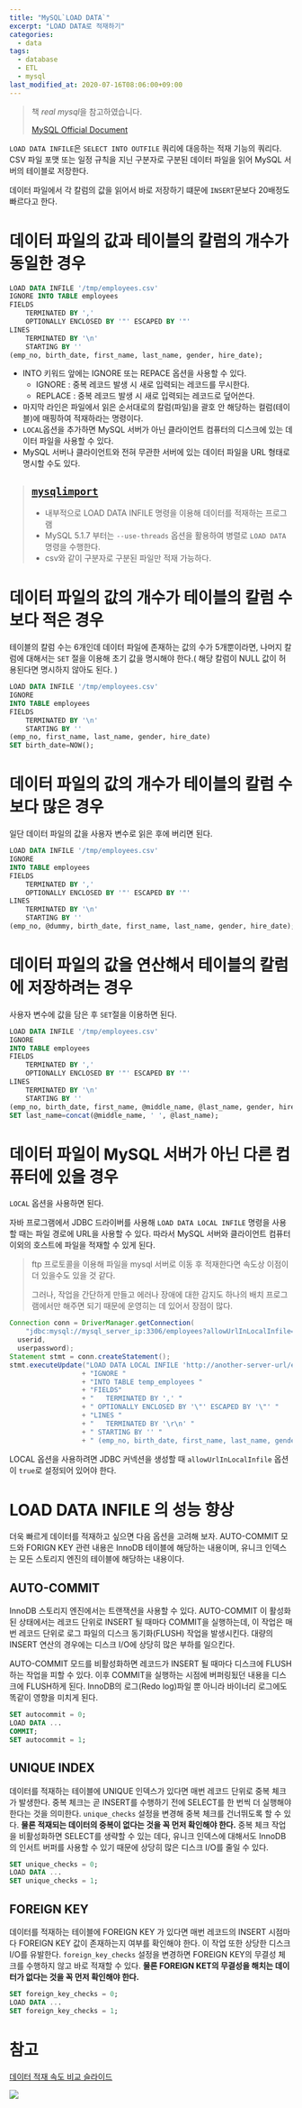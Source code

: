 ```yaml
---
title: "MySQL`LOAD DATA`"
excerpt: "LOAD DATA로 적재하기"
categories:
  - data
tags:
  - database
  - ETL
  - mysql
last_modified_at: 2020-07-16T08:06:00+09:00
---
```


> 책 *real mysql*을 참고하였습니다.
>
> [MySQL Official Document](https://dev.mysql.com/doc/refman/8.0/en/load-data.html)

`LOAD DATA INFILE`은 `SELECT INTO OUTFILE` 쿼리에 대응하는 적재 기능의 쿼리다. CSV 파일 포맷 또는 일정 규칙을 지닌 구분자로 구분된 데이터 파일을 읽어 MySQL 서버의 테이블로 저장한다.

데이터 파일에서 각 칼럼의 값을 읽어서 바로 저장하기 떄문에 `INSERT`문보다 20배정도 빠르다고 한다.

# 데이터 파일의 값과 테이블의 칼럼의 개수가 동일한 경우

```sql
LOAD DATA INFILE '/tmp/employees.csv'
IGNORE INTO TABLE employees
FIELDS
	TERMINATED BY ','
	OPTIONALLY ENCLOSED BY '"' ESCAPED BY '"'
LINES
	TERMINATED BY '\n'
	STARTING BY ''
(emp_no, birth_date, first_name, last_name, gender, hire_date);
```

- INTO 키워드 앞에는 IGNORE 또는 REPACE 옵션을 사용할 수 있다.
  - IGNORE : 중복 레코드 발생 시 새로 입력되는 레코드를 무시한다.
  - REPLACE : 중복 레코드 발생 시 새로 입력되는 레코드로 덮어쓴다.
- 마지막 라인은 파일에서 읽은 순서대로의 칼럼(파일)을 괄호 안 해당하는 컬럼(테이블)에 매핑하여 적재하라는 명령이다.
- `LOCAL`옵션을 추가하면 MySQL 서버가 아닌 클라이언트 컴퓨터의 디스크에 있는 데이터 파일을 사용할 수 있다.
- MySQL 서버나 클라이언트와 전혀 무관한 서버에 있는 데이터 파일을 URL 형태로 명시할 수도 있다.

> ## [`mysqlimport`](https://dev.mysql.com/doc/refman/5.7/en/mysqlimport.html)
>
> - 내부적으로 LOAD DATA INFILE 명령을 이용해 데이터를 적재하는 프로그램
> - MySQL 5.1.7 부터는 `--use-threads` 옵션을 활용하여 병렬로 `LOAD DATA` 명령을 수행한다.
> - csv와 같이 구분자로 구분된 파일만 적재 가능하다.

# 데이터 파일의 값의 개수가 테이블의 칼럼 수보다 적은 경우

테이블의 칼럼 수는 6개인데 데이터 파일에 존재하는 값의 수가 5개뿐이라면, 나머지 칼럼에 대해서는 `SET` 절을 이용해 초기 값을 명시해야 한다.( 해당 칼럼이 NULL 값이 허용된다면 명시하지 않아도 된다. )

```sql
LOAD DATA INFILE '/tmp/employees.csv'
IGNORE
INTO TABLE employees
FIELDS
	TERMINATED BY '\n'
	STARTING BY ''
(emp_no, first_name, last_name, gender, hire_date)
SET birth_date=NOW();
```

# 데이터 파일의 값의 개수가 테이블의 칼럼 수보다 많은 경우

일단 데이터 파일의 값을 사용자 변수로 읽은 후에 버리면 된다.

```sql
LOAD DATA INFILE '/tmp/employees.csv'
IGNORE
INTO TABLE employees
FIELDS
	TERMINATED BY ','
	OPTIONALLY ENCLOSED BY '"' ESCAPED BY '"'
LINES
	TERMINATED BY '\n'
	STARTING BY ''
(emp_no, @dummy, birth_date, first_name, last_name, gender, hire_date);
```

# 데이터 파일의 값을 연산해서 테이블의 칼럼에 저장하려는 경우

사용자 변수에 값을 담은 후 `SET`절을 이용하면 된다.

```sql
LOAD DATA INFILE '/tmp/employees.csv'
IGNORE
INTO TABLE employees
FIELDS
	TERMINATED BY ','
	OPTIONALLY ENCLOSED BY '"' ESCAPED BY '"'
LINES
	TERMINATED BY '\n'
	STARTING BY ''
(emp_no, birth_date, first_name, @middle_name, @last_name, gender, hire_date)
SET last_name=concat(@middle_name, ' ', @last_name);
```

# 데이터 파일이 MySQL 서버가 아닌 다른 컴퓨터에 있을 경우

`LOCAL` 옵션을 사용하면 된다. 

자바 프로그램에서 JDBC 드라이버를 사용해 `LOAD DATA LOCAL INFILE` 명령을 사용할 때는 파일 경로에 URL을 사용할 수 있다. 따라서 MySQL 서버와 클라이언트 컴퓨터 이외의 호스트에 파일을 적재할 수 있게 된다.

> ftp 프로토콜을 이용해 파일을 mysql 서버로 이동 후 적재한다면 속도상 이점이 더 있을수도 있을 것 같다.
>
> 그러나, 작업을 간단하게 만들고 에러나 장애에 대한 감지도 하나의 배치 프로그램에서만 해주면 되기 때문에 운영히는 데 있어서 장점이 많다.

```java
Connection conn = DriverManager.getConnection(
	"jdbc:mysql://mysql_server_ip:3306/employees?allowUrlInLocalInfile=true",
  userid,
  userpassword);
Statement stmt = conn.createStatement();
stmt.executeUpdate("LOAD DATA LOCAL INFILE 'http://another-server-url/employees.csv' "
                  + "IGNORE "
                  + "INTO TABLE temp_employees "
                  + "FIELDS"
                  + "	TERMINATED BY ',' "
                  + " OPTIONALLY ENCLOSED BY '\"' ESCAPED BY '\"' "
                  + "LINES "
                  + "	TERMINATED BY '\r\n' "
                  + " STARTING BY '' "
                  + " (emp_no, birth_date, first_name, last_name, gender, hire_date) ");
```

LOCAL 옵션을 사용하려면 JDBC 커넥션을 생성할 때 `allowUrlInLocalInfile` 옵션이 `true`로 설정되어 있어야 한다.

# LOAD DATA INFILE 의 성능 향상

더욱 빠르게 데이터를 적재하고 싶으면 다음 옵션을 고려해 보자. AUTO-COMMIT 모드와 FORIGN KEY 관련 내용은 InnoDB 테이블에 해당하는 내용이며, 유니크 인덱스는 모든 스토리지 엔진의 테이블에 해당하는 내용이다.

## AUTO-COMMIT

InnoDB 스토리지 엔진에서는 트랜잭션을 사용할 수 있다. AUTO-COMMIT 이 활성화 된 상태에서는 레코드 단위로 INSERT 될 때마다 COMMIT을 실행하는데, 이 작업은 매번 레코드 단위로 로그 파일의 디스크 동기화(FLUSH) 작업을 발생시킨다. 대량의 INSERT 연산의 경우에는 디스크 I/O에 상당히 많은 부하를 일으킨다.

AUTO-COMMIT 모드를 비활성화하면 레코드가 INSERT 될 때마다 디스크에 FLUSH하는 작업을 피할 수 있다. 이후 COMMIT을 실행하는 시점에 버퍼링됬던 내용을 디스크에 FLUSH하게 된다. InnoDB의 로그(Redo log)파일 뿐 아니라 바이너리 로그에도 똑같이 영향을 미치게 된다. 

```sql
SET autocommit = 0;
LOAD DATA ...
COMMIT;
SET autocommit = 1;
```

## UNIQUE INDEX

데이터를 적재하는 테이블에 UNIQUE 인덱스가 있다면 매번 레코드 단위로 중복 체크가 발생한다. 중복 체크는 곧 INSERT를 수행하기 전에 SELECT를 한 번씩 더 실행해야 한다는 것을 의미한다. `unique_checks` 설정을 변경해 중복 체크를 건너뛰도록 할 수 있다. **물론 적재되는 데이터의 중복이 없다는 것을 꼭 먼저 확인해야 한다.** 중복 체크 작업을 비활성화하면 SELECT를 생략할 수 있는 데다, 유니크 인덱스에 대해서도 InnoDB의 인서트 버퍼를 사용할 수 있기 때문에 상당히 많은 디스크 I/O를 줄일 수 있다.

```sql
SET unique_checks = 0;
LOAD DATA ...
SET unique_checks = 1;
```

## FOREIGN KEY

데이터를 적재하는 테이블에 FOREIGN KEY 가 있다면 매번 레코드의 INSERT 시점마다 FOREIGN KEY 값이 존재하는지 여부를 확인해야 한다. 이 작업 또한 상당한 디스크 I/O를 유발한다. `foreign_key_checks` 설정을 변경하면 FOREIGN KEY의 무결성 체크를 수행하지 않고 바로 적재할 수 있다. **물론 FOREIGN KET의 무결성을 해치는 데이터가 없다는 것을 꼭 먼저 확인해야 한다.**

```sql
SET foreign_key_checks = 0;
LOAD DATA ...
SET foreign_key_checks = 1;
```

# 참고

[데이터 적재 속도 비교 슬라이드](https://www.slideshare.net/billkarwin/load-data-fast)

![](https://image.slidesharecdn.com/loaddatafast-170510050007/95/load-data-fast-50-1024.jpg?cb=1494392465)

